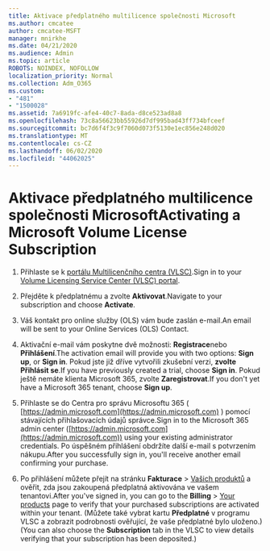 ```yaml
---
title: Aktivace předplatného multilicence společnosti Microsoft
ms.author: cmcatee
author: cmcatee-MSFT
manager: mnirkhe
ms.date: 04/21/2020
ms.audience: Admin
ms.topic: article
ROBOTS: NOINDEX, NOFOLLOW
localization_priority: Normal
ms.collection: Adm_O365
ms.custom:
- "481"
- "1500028"
ms.assetid: 7a6919fc-afe4-40c7-8ada-d8ce523ad8a8
ms.openlocfilehash: 73c8a56623bb55926d7df995bad43ff734bfceef
ms.sourcegitcommit: bc7d6f4f3c9f7060d073f5130e1ec856e248d020
ms.translationtype: MT
ms.contentlocale: cs-CZ
ms.lasthandoff: 06/02/2020
ms.locfileid: "44062025"
---
```

# <a name="activating-a-microsoft-volume-license-subscription"></a><span data-ttu-id="bfe26-102">Aktivace předplatného multilicence společnosti Microsoft</span><span class="sxs-lookup"><span data-stu-id="bfe26-102">Activating a Microsoft Volume License Subscription</span></span>

1. <span data-ttu-id="bfe26-103">Přihlaste se k [portálu Multilicenčního centra (VLSC)](https://go.microsoft.com/fwlink/p/?LinkId=329762).</span><span class="sxs-lookup"><span data-stu-id="bfe26-103">Sign in to your [Volume Licensing Service Center (VLSC) portal](https://go.microsoft.com/fwlink/p/?LinkId=329762).</span></span>

2. <span data-ttu-id="bfe26-104">Přejděte k předplatnému a zvolte **Aktivovat**.</span><span class="sxs-lookup"><span data-stu-id="bfe26-104">Navigate to your subscription and choose **Activate**.</span></span>

3. <span data-ttu-id="bfe26-105">Váš kontakt pro online služby (OLS) vám bude zaslán e-mail.</span><span class="sxs-lookup"><span data-stu-id="bfe26-105">An email will be sent to your Online Services (OLS) Contact.</span></span>

4. <span data-ttu-id="bfe26-106">Aktivační e-mail vám poskytne dvě možnosti: **Registrace**nebo **Přihlášení**.</span><span class="sxs-lookup"><span data-stu-id="bfe26-106">The activation email will provide you with two options: **Sign up**, or **Sign in**.</span></span> <span data-ttu-id="bfe26-107">Pokud jste již dříve vytvořili zkušební verzi, **zvolte Přihlásit se**.</span><span class="sxs-lookup"><span data-stu-id="bfe26-107">If you have previously created a trial, choose **Sign in**.</span></span> <span data-ttu-id="bfe26-108">Pokud ještě nemáte klienta Microsoft 365, zvolte **Zaregistrovat**.</span><span class="sxs-lookup"><span data-stu-id="bfe26-108">If you don't yet have a Microsoft 365 tenant, choose **Sign up**.</span></span>

5. <span data-ttu-id="bfe26-109">Přihlaste se do Centra pro správu Microsoftu 365 ( [https://admin.microsoft.com](https://admin.microsoft.com) ) pomocí stávajících přihlašovacích údajů správce.</span><span class="sxs-lookup"><span data-stu-id="bfe26-109">Sign in to the Microsoft 365 admin center ([https://admin.microsoft.com](https://admin.microsoft.com)) using your existing administrator credentials.</span></span> <span data-ttu-id="bfe26-110">Po úspěšném přihlášení obdržíte další e-mail s potvrzením nákupu.</span><span class="sxs-lookup"><span data-stu-id="bfe26-110">After you successfully sign in, you'll receive another email confirming your purchase.</span></span>

6. <span data-ttu-id="bfe26-111">Po přihlášení můžete přejít na stránku **Fakturace** \> [Vašich produktů](https://go.microsoft.com/fwlink/p/?linkid=842054) a ověřit, zda jsou zakoupená předplatná aktivována ve vašem tenantovi.</span><span class="sxs-lookup"><span data-stu-id="bfe26-111">After you've signed in, you can go to the **Billing** \> [Your products](https://go.microsoft.com/fwlink/p/?linkid=842054) page to verify that your purchased subscriptions are activated within your tenant.</span></span> <span data-ttu-id="bfe26-112">(Můžete také vybrat kartu **Předplatné** v programu VLSC a zobrazit podrobnosti ověřující, že vaše předplatné bylo uloženo.)</span><span class="sxs-lookup"><span data-stu-id="bfe26-112">(You can also choose the **Subscription** tab in the VLSC to view details verifying that your subscription has been deposited.)</span></span>
